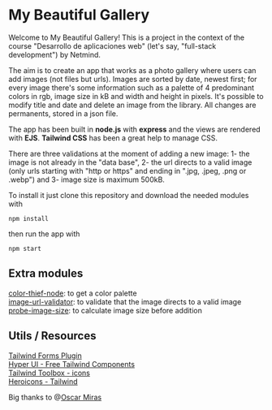 # My Beautiful Gallery
Welcome to My Beautiful Gallery! This is a project in the context of the course "Desarrollo de aplicaciones web" (let's say, "full-stack development") by Netmind.

The aim is to create an app that works as a photo gallery where users can add images (not files but urls). Images are sorted by date, newest first; for every image there's some information such as a palette of 4 predominant colors in rgb, image size in kB and width and height in pixels. It's possible to modify title and date and delete an image from the library. All changes are permanents, stored in a json file.

The app has been built in **node.js** with **express** and the views are rendered with **EJS**. **Tailwind CSS** has been a great help to manage CSS.

There are three validations at the moment of adding a new image: 1- the image is not already in the "data base", 2- the url directs to a valid image (only urls starting with "http or https" and ending in ".jpg, .jpeg, .png or .webp") and 3- image size is maximum 500kB. 

To install it just clone this repository and download the needed modules with

`npm install`

then run the app with

`npm start`
  


  
  


## Extra modules
[color-thief-node](https://www.npmjs.com/package/color-thief-node): to get a color palette  
[image-url-validator](https://www.npmjs.com/package/image-url-validator): to validate that the image directs to a valid image  
[probe-image-size](https://www.npmjs.com/package/probe-image-size): to calculate image size before addition  

## Utils / Resources
[Tailwind Forms Plugin](https://github.com/tailwindlabs/tailwindcss-forms)  
[Hyper UI - Free Tailwind Components](https://www.hyperui.dev/)  
[Tailwind Toolbox - icons](https://www.tailwindtoolbox.com/icons)  
[Heroicons - Tailwind](https://heroicons.com/)  

Big thanks to @[Oscar Miras](https://github.com/omiras)





